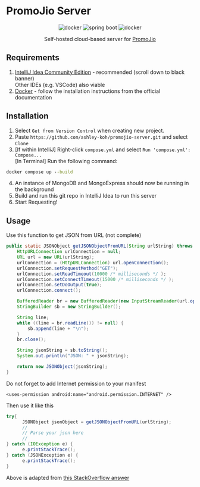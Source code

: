 # PromoJio Server

<div align="center">
  <div>
    <img src="https://img.shields.io/badge/-Docker-black?style=for-the-badge&logoColor=white&logo=docker&color=61DAFB" alt="docker" />
    <img src="https://img.shields.io/badge/-Spring Boot-black?style=for-the-badge&logoColor=white&logo=spring-boot&color=3CC10E" alt="spring boot" />
    <img src="https://img.shields.io/badge/-Mongo DB-black?style=for-the-badge&logoColor=white&logo=mongodb&color=91CCB3" alt="docker" />
  </div>

  <p align="center">Self-hosted cloud-based server for <a href=https://github.com/zayne-siew/PromoJio>PromoJio</a></p>
</div>

## Requirements

1. [IntelliJ Idea Community Edition](https://www.jetbrains.com/idea/download/?section=windows) - recommended (scroll down to black banner)\
Other IDEs (e.g. VSCode) also viable
2. [Docker](https://docs.docker.com/engine/install/) - follow the installation instructions from the official documentation

## Installation
1. Select `Get from Version Control` when creating new project.
2. Paste `https://github.com/ashley-koh/promojio-server.git` and select `Clone`
3. [If within IntelliJ] Right-click `compose.yml` and select `Run 'compose.yml': Compose...`\
[In Terminal] Run the following command:
```cmd
docker compose up --build
```
4. An instance of MongoDB and MongoExpress should now be running in the background
5. Build and run this git repo in IntelliJ Idea to run this server
6. Start Requesting!

## Usage

Use this function to get JSON from URL (not complete)
```java
public static JSONObject getJSONObjectFromURL(String urlString) throws IOException, JSONException {
    HttpURLConnection urlConnection = null;
    URL url = new URL(urlString);
    urlConnection = (HttpURLConnection) url.openConnection();
    urlConnection.setRequestMethod("GET");
    urlConnection.setReadTimeout(10000 /* milliseconds */ );
    urlConnection.setConnectTimeout(15000 /* milliseconds */ );
    urlConnection.setDoOutput(true);
    urlConnection.connect();

    BufferedReader br = new BufferedReader(new InputStreamReader(url.openStream()));
    StringBuilder sb = new StringBuilder();

    String line;
    while ((line = br.readLine()) != null) {
        sb.append(line + "\n");
    }
    br.close();

    String jsonString = sb.toString();
    System.out.println("JSON: " + jsonString);

    return new JSONObject(jsonString);
}
```

Do not forget to add Internet permission to your manifest

`<uses-permission android:name="android.permission.INTERNET" />`

Then use it like this

```java
try{
      JSONObject jsonObject = getJSONObjectFromURL(urlString);
      //
      // Parse your json here
      //
} catch (IOException e) {
      e.printStackTrace();
} catch (JSONException e) {
      e.printStackTrace();
}
```

Above is adapted from [this StackOverflow answer](https://stackoverflow.com/questions/34691175/how-to-send-httprequest-and-get-json-response-in-android)